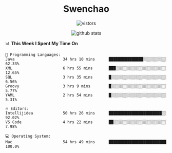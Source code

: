 <h1 align="center">Swenchao</h3>

<p align="center">
  <img src="https://visitor-badge.glitch.me/badge?page_id=Swenchao" alt="vistors" />
</p>

<p align="center">
  <img src="https://github-readme-stats.vercel.app/api?username=Swenchao&count_private=true&show_icons=true&theme=vue-dark&hide_title=true" alt="github stats" />
</p>

<!--START_SECTION:waka-->
📊 **This Week I Spent My Time On** 

```text
💬 Programming Languages: 
Java                     34 hrs 10 mins      ███████████████░░░░░░░░░░   62.33% 
XML                      6 hrs 55 mins       ███░░░░░░░░░░░░░░░░░░░░░░   12.65% 
SQL                      3 hrs 35 mins       █░░░░░░░░░░░░░░░░░░░░░░░░   6.56% 
Groovy                   3 hrs 9 mins        █░░░░░░░░░░░░░░░░░░░░░░░░   5.77% 
YAML                     2 hrs 54 mins       █░░░░░░░░░░░░░░░░░░░░░░░░   5.31%

🔥 Editors: 
Intellijidea             50 hrs 26 mins      ███████████████████████░░   92.02% 
VS Code                  4 hrs 22 mins       ██░░░░░░░░░░░░░░░░░░░░░░░   7.98%

💻 Operating System: 
Mac                      54 hrs 49 mins      █████████████████████████   100.0%

```


<!--END_SECTION:waka-->
